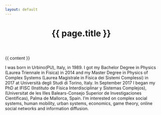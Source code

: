 ```yaml
---
layout: default
---
```

<div class="draft">

  <header class="post-header">
    <h1 class="post-title">{{ page.title }}</h1>
  </header>

  <article class="post-content">
    {{ content }}
  </article>

</div>

I was born in Urbino(PU), Italy, in 1989. 
I got my Bachelor Degree in Physics (Laurea Triennale in Fisica) in 2014 and my Master Degree in Physics of Complex Systems (Laurea Magistrale in Fisica dei Sistemi Complessi) in 2017 at Università degli Studi di Torino, Italy.
In September 2017 I began my PhD at IFISC (Instituto de Física Interdisciplinar y Sistemas Complejos),(Universitat de les Illes Balears-Consejo Superior de Investigaciones Científicas), Palma de Mallorca, Spain.
I’m interested on complex social systems, human mobility, urban systems, economics, game theory, online social networks and information diffusion.
